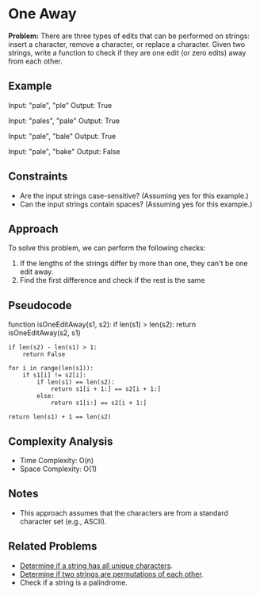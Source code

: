 # One Away

**Problem:** There are three types of edits that can be performed on strings: insert a character, remove a character, or replace a character. Given two strings, write a function to check if they are one edit (or zero edits) away from each other.

## Example

Input: "pale", "ple"
Output: True

Input: "pales", "pale"
Output: True

Input: "pale", "bale"
Output: True

Input: "pale", "bake"
Output: False

## Constraints

- Are the input strings case-sensitive? (Assuming yes for this example.)
- Can the input strings contain spaces? (Assuming yes for this example.)

## Approach

To solve this problem, we can perform the following checks:
1. If the lengths of the strings differ by more than one, they can't be one edit away.
2. Find the first difference and check if the rest is the same 

## Pseudocode

function isOneEditAway(s1, s2):
    if len(s1) > len(s2):
        return isOneEditAway(s2, s1)

    if len(s2) - len(s1) > 1:
        return False

    for i in range(len(s1)):
        if s1[i] != s2[i]:
            if len(s1) == len(s2):
                return s1[i + 1:] == s2[i + 1:]
            else:
                return s1[i:] == s2[i + 1:]

    return len(s1) + 1 == len(s2)


## Complexity Analysis

- Time Complexity: O(n)
- Space Complexity: O(1)

## Notes

- This approach assumes that the characters are from a standard character set (e.g., ASCII).

## Related Problems

- [Determine if a string has all unique characters](https://github.com/noushin-omidvar/DSA-Odyssey/tree/main/arrays/0-IsUnique).
- [Determine if two strings are permutations of each other](https://github.com/noushin-omidvar/DSA-Odyssey/tree/main/arrays/1-CheckPermutation).
- Check if a string is a palindrome.
